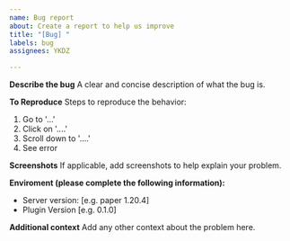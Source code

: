 ```yaml
---
name: Bug report
about: Create a report to help us improve
title: "[Bug] "
labels: bug
assignees: YKDZ

---
```


**Describe the bug**
A clear and concise description of what the bug is.

**To Reproduce**
Steps to reproduce the behavior:
1. Go to '...'
2. Click on '....'
3. Scroll down to '....'
4. See error

**Screenshots**
If applicable, add screenshots to help explain your problem.

**Enviroment (please complete the following information):**
 - Server version: [e.g. paper 1.20.4]
 - Plugin Version [e.g. 0.1.0]

**Additional context**
Add any other context about the problem here.
